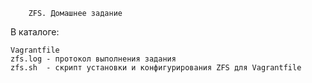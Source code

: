 		ZFS. Домашнее задание 

В каталоге:
	
	Vagrantfile
	zfs.log - протокол выполнения задания
	zfs.sh  - скрипт установки и конфигурирования ZFS для Vagrantfile
